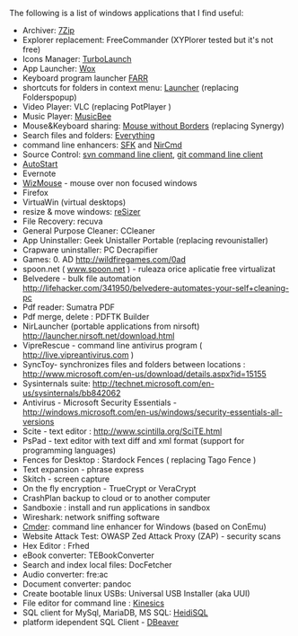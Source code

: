 The following is a list of windows applications that I find useful: 
 * Archiver: [7Zip](http://www.7-zip.org/download.html) 
 * Explorer replacement: FreeCommander (XYPlorer tested but it's not free)
 * Icons Manager:  [TurboLaunch](http://www.savardsoftware.com/turbolaunch/)
 * App Launcher: [Wox](https://github.com/Wox-launcher/Wox) 
 * Keyboard program launcher [FARR](http://www.donationcoder.com/Software/Mouser/findrun/)
 * shortcuts for folders in context menu: [Launcher](http://www.microsystools.com/products/launcher) (replacing Folderspopup)
 * Video Player: VLC (replacing PotPlayer )
 * Music Player: [MusicBee](http://www.getmusicbee.com/)  
* Mouse&Keyboard sharing: [Mouse without Borders](http://www.microsoft.com/en-gb/download/details.aspx?id=35460) (replacing Synergy)
 * Search files and folders: [Everything](http://www.voidtools.com/download/)
 * command line enhancers: [SFK](http://stahlworks.com/dev/swiss-file-knife.html) and [NirCmd](http://www.nirsoft.net/utils/nircmd.html) 
* Source Control:  [svn command line client](https://subversion.apache.org/packages.html), [git command line client](https://git-scm.com/downloads)
 * [AutoStart]( https://subversion.assembla.com/svn/autorun/trunk) 
* Evernote 
 * [WizMouse](http://antibody-software.com/web/software/software/wizmouse-makes-your-mouse-wheel-work-on-the-window-under-the-mouse/) - mouse over non focused windows
 * Firefox
 * VirtuaWin (virtual desktops)
 * resize & move windows: [reSizer](https://sites.google.com/site/zestant2/resizer3)  
 * File Recovery: recuva
 * General Purpose Cleaner: CCleaner 
 * App Uninstaller: Geek Unistaller Portable (replacing revounistaller)
 * Crapware uninstaller: PC Decrapifier
 * Games: 0. AD http://wildfiregames.com/0ad
 * spoon.net ( www.spoon.net ) - ruleaza orice aplicatie free virtualizat
 * Belvedere - bulk file automation http://lifehacker.com/341950/belvedere-automates-your-self+cleaning-pc
 * Pdf reader: Sumatra PDF
 * Pdf merge, delete : PDFTK Builder
 * NirLauncher (portable applications from nirsoft) http://launcher.nirsoft.net/download.html
 * VipreRescue - command line antivirus program ( http://live.vipreantivirus.com )
 * SyncToy- synchronizes files and folders between locations : http://www.microsoft.com/en-us/download/details.aspx?id=15155
 * Sysinternals suite: http://technet.microsoft.com/en-us/sysinternals/bb842062
 * Antivirus - Microsoft Security Essentials - http://windows.microsoft.com/en-us/windows/security-essentials-all-versions
 * Scite - text editor : http://www.scintilla.org/SciTE.html
 * PsPad - text editor with text diff and xml format (support for programming languages)
 * Fences for Desktop : Stardock Fences ( replacing Tago Fence )
 * Text expansion - phrase express
 * Skitch - screen capture
 * On the fly encryption - TrueCrypt or VeraCrypt
 * CrashPlan backup to cloud or to another computer
 * Sandboxie : install and run applications in sandbox
 * Wireshark: network sniffing software
 * [Cmder](http://cmder.net/): command line enhancer for Windows (based on ConEmu)
 * Website Attack Test: OWASP Zed Attack Proxy (ZAP) - security scans 
 * Hex Editor : Frhed
 * eBook converter: TEBookConverter
 * Search and index local files: DocFetcher
 * Audio converter: fre:ac
 *  Document converter: pandoc
 * Create bootable linux USBs: Universal USB Installer (aka UUI)
 * File editor for command line : [Kinesics](http://turtlewar.org/projects/editor/)
 * SQL client for MySql, MariaDB, MS SQL: [HeidiSQL](http://www.heidisql.com/)
 * platform idependent SQL Client - [DBeaver](http://dbeaver.jkiss.org/)
